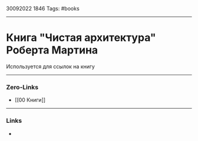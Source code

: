 30092022 1846
Tags: #books

---
# Книга "Чистая архитектура" Роберта Мартина

Используется для ссылок на книгу

---
### Zero-Links
- [[00 Книги]]

---
### Links
- 